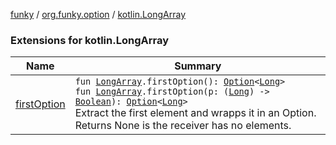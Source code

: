 [funky](../../index.md) / [org.funky.option](../index.md) / [kotlin.LongArray](.)

### Extensions for kotlin.LongArray

| Name | Summary |
|---|---|
| [firstOption](first-option.md) | `fun `[`LongArray`](https://kotlinlang.org/api/latest/jvm/stdlib/kotlin/-long-array/index.html)`.firstOption(): `[`Option`](../-option/index.md)`<`[`Long`](https://kotlinlang.org/api/latest/jvm/stdlib/kotlin/-long/index.html)`>`<br>`fun `[`LongArray`](https://kotlinlang.org/api/latest/jvm/stdlib/kotlin/-long-array/index.html)`.firstOption(p: (`[`Long`](https://kotlinlang.org/api/latest/jvm/stdlib/kotlin/-long/index.html)`) -> `[`Boolean`](https://kotlinlang.org/api/latest/jvm/stdlib/kotlin/-boolean/index.html)`): `[`Option`](../-option/index.md)`<`[`Long`](https://kotlinlang.org/api/latest/jvm/stdlib/kotlin/-long/index.html)`>`<br>Extract the first element and wrapps it in an Option. Returns None is the receiver has no elements. |
